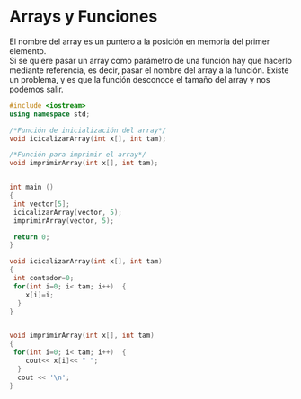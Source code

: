 # Arrays y Funciones

El nombre del array es un puntero a la posición en memoria del primer elemento.  
Si se quiere pasar un array como parámetro de una función hay que hacerlo mediante referencia, es decir, pasar el nombre del array a la función. Existe un problema, y es que la función desconoce el tamaño del array y nos podemos salir.

```cpp
#include <iostream>
using namespace std;

/*Función de inicialización del array*/
void icicalizarArray(int x[], int tam);

/*Función para imprimir el array*/
void imprimirArray(int x[], int tam);


int main ()
{
 int vector[5];
 icicalizarArray(vector, 5);
 imprimirArray(vector, 5);

 return 0;
}

void icicalizarArray(int x[], int tam)
{
 int contador=0;
 for(int i=0; i< tam; i++)  {
    x[i]=i;
  }
}


void imprimirArray(int x[], int tam)
{
 for(int i=0; i< tam; i++)  {
    cout<< x[i]<< " ";
  }
  cout << '\n';
}
```



